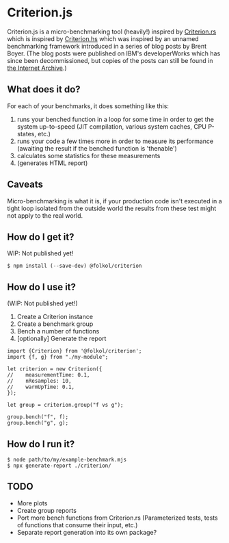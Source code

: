 # Criterion.js

Criterion.js is a micro-benchmarking tool (heavily!) inspired by [Criterion.rs](https://crates.io/crates/criterion) which is inspired by [Criterion.hs](https://crates.io/crates/criterion) which was inspired by an unnamed benchmarking framework introduced in a series of blog posts by Brent Boyer. (The blog posts were published on IBM's developerWorks which has since been decommissioned, but copies of the posts can still be found in [the Internet Archive](https://web.archive.org/web/20090213185454/https://www.ibm.com/developerWorks/java/library/j-benchmark2).)

## What does it do?

For each of your benchmarks, it does something like this:

1. runs your benched function in a loop for some time in order to get the system up-to-speed (JIT compilation, various system caches, CPU P-states, etc.)
2. runs your code a few times more in order to measure its performance (awaiting the result if the benched function is 'thenable')
3. calculates some statistics for these measurements
4. (generates HTML report)

## Caveats

Micro-benchmarking is what it is, if your production code isn't executed in a tight loop isolated from the outside world the results from these test might not apply to the real world.

## How do I get it?

WIP: Not published yet!

```
$ npm install (--save-dev) @folkol/criterion
```

## How do I use it?

(WIP: Not published yet!)

1. Create a Criterion instance
2. Create a benchmark group
3. Bench a number of functions
4. [optionally] Generate the report

```
import {Criterion} from '@folkol/criterion';
import {f, g} from "./my-module";

let criterion = new Criterion({
//    measurementTime: 0.1,
//    nResamples: 10,
//    warmUpTime: 0.1,
});

let group = criterion.group("f vs g");

group.bench("f", f);
group.bench("g", g);
```

## How do I run it?

```
$ node path/to/my/example-benchmark.mjs
$ npx generate-report ./criterion/
```

## TODO

- More plots
- Create group reports
- Port more bench functions from Criterion.rs (Parameterized tests, tests of functions that consume their input, etc.)
- Separate report generation into its own package?
